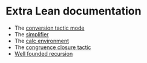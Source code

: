 # Extra Lean documentation

* The [conversion tactic mode](extras/conv.md)
* The [simplifier](extras/simp.md)
* The [calc environment](extras/calc.md)
* The [congruence closure tactic](extras/cc.md)
* [Well founded recursion](extras/well_founded_recursion.md)
